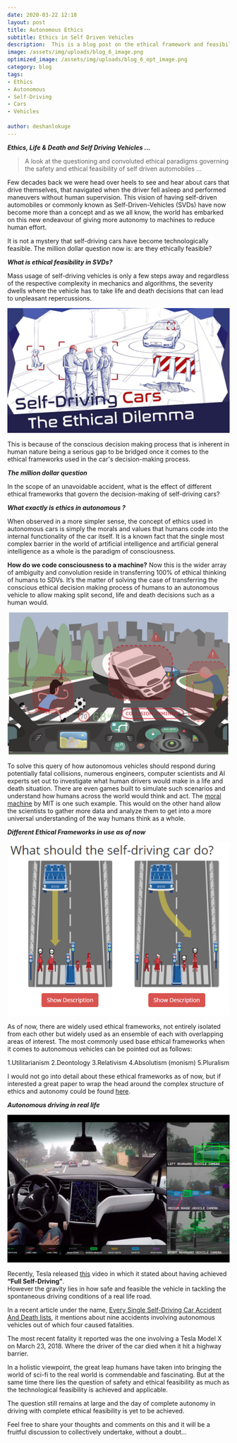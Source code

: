 ```yaml
---
date: 2020-03-22 12:18
layout: post
title: Autonomous Ethics
subtitle: Ethics in Self Driven Vehicles
description:  This is a blog post on the ethical framework and feasibility in Self Driven Vehicles (SDVs)
image: /assets/img/uploads/blog_6_image.png
optimized_image: /assets/img/uploads/blog_6_opt_image.png
category: blog
tags:
- Ethics
- Autonomous
- Self-Driving
- Cars
- Vehicles

author: deshanlokuge
---
```


**_Ethics, Life & Death and Self Driving Vehicles ..._**

> A look at the questioning and convoluted ethical paradigms governing the safety and ethical feasibility of self driven automobiles ...

Few decades back we were head over heels to see and hear about cars that drive themselves, that navigated when the driver fell asleep and performed maneuvers without human supervision. This vision of having self-driven automobiles or commonly known as Self-Driven-Vehicles (SVDs) have now become more than a concept and as we all know, the world has embarked on this new endeavour of giving more autonomy to machines to reduce human effort.

It is not a mystery that self-driving cars have become technologically feasible. The million dollar question now is: are they ethically feasible?

**_What is ethical feasibility in SVDs?_**

Mass usage of self-driving vehicles is only a few steps away and regardless of the respective complexity in mechanics and algorithms, the severity dwells where the vehicle has to take life and death decisions that can lead to unpleasant repercussions.  

![ethical_feasibility](/assets/img/uploads/blog_6_opt_image.png)

This is because of the conscious decision making process that is inherent in human nature being a serious gap to be bridged once it comes to the ethical frameworks used in the car's decision-making process.

**_The million dollar question_**

In the scope of an unavoidable accident, what is the effect of different ethical frameworks that govern the decision-making of self-driving cars?

**_What exactly is ethics in autonomous ?_**

When observed in a more simpler sense, the concept of ethics used in autonomous cars is simply the morals and values that humans code into the internal functionality of the car itself. It is a known fact that the single most complex barrier in the world of artificial intelligence and artificial general intelligence as a whole is the paradigm of consciousness.

**How do we code consciousness to a machine?**
Now this is the wider array of ambiguity and convolution reside in transferring 100% of ethical thinking of humans to SDVs. It’s the matter of solving the case of transferring the conscious ethical decision making process of humans to an autonomous vehicle to allow making split second, life and death decisions such as a human would.

![moral_machine](/assets/img/uploads/blog_6_moral_machine.png)

To solve this query of how autonomous vehicles should respond during potentially fatal collisions, numerous engineers, computer scientists and AI experts set out to investigate what human drivers would make in a life and death situation. There are even games built to simulate such scenarios and understand how humans across the world would think and act. The [moral machine](http://moralmachine.mit.edu/) by MIT is one such example. This would on the other hand allow the scientists to gather more data and analyze them to get into a more universal understanding of the way humans think as a whole.

**_Different Ethical Frameworks in use as of now_**

![ethics](/assets/img/uploads/blog_6_ethics.png)

As of now, there are widely used ethical frameworks, not entirely isolated from each other but widely used as an ensemble of each with overlapping areas of interest. The most commonly used base ethical frameworks when it comes to autonomous vehicles can be pointed out as follows:

1.Utilitarianism
2.Deontology
3.Relativism
4.Absolutism (monism)
5.Pluralism

I would not go into detail about these ethical frameworks as of now, but if interested a great paper to wrap the head around the complex structure of ethics and autonomy could be found [here](https://arxiv.org/pdf/1802.04103.pdf).


**_Autonomous driving in real life_**

![tesla](/assets/img/uploads/blog_6_tesla.png)

Recently, Tesla released [this](https://youtu.be/tlThdr3O5Qo) video in which it stated about having achieved **“Full Self-Driving”**.  
However the gravity lies in how safe and feasible the vehicle in tackling the spontaneous driving conditions of a real life road.

In a recent article  under the name, [Every Single Self-Driving Car Accident And Death lists](https://www.ranker.com/list/self-driving-car-accidents/eric-vega), it mentions about nine accidents involving autonomous vehicles out of which four caused fatalities.

The most recent fatality it reported was the one involving a Tesla Model X on March 23, 2018. Where the driver of the car died when it hit a highway barrier.

In a holistic viewpoint, the great leap humans have taken into bringing the world of sci-fi to the real world is commendable and fascinating. But at the same time there lies the question of safety and ethical feasibility as much as the technological feasibility is achieved and applicable.

The question still remains at large and the day of complete autonomy in driving with complete ethical feasibility is yet to be achieved.

Feel free to share your thoughts and comments on this and it will be a fruitful discussion to collectively undertake, without a doubt...

